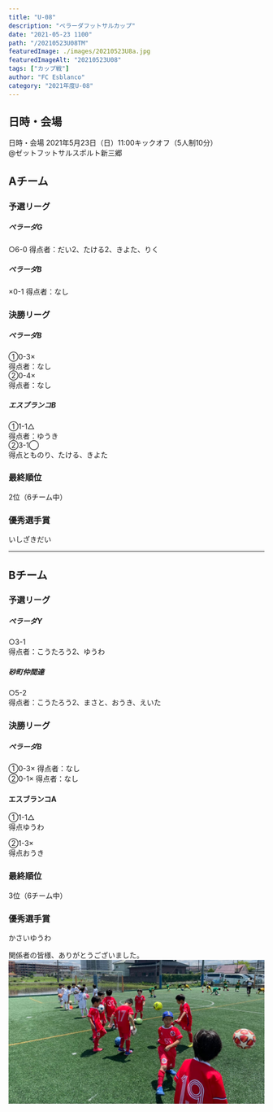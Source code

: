 ```yaml
---
title: "U-08"
description: "ペラーダフットサルカップ"
date: "2021-05-23 1100"
path: "/20210523U08TM"
featuredImage: ./images/20210523U8a.jpg
featuredImageAlt: "20210523U08"
tags: ["カップ戦"]
author: "FC Esblanco"
category: "2021年度U-08"
---
```


## 日時・会場

日時・会場
2021年5月23日（日）11:00キックオフ（5人制10分）  
@ゼットフットサルスポルト新三郷

## Aチーム

### 予選リーグ

##### ペラーダG
○6-0
得点者：だい2、たける2、きよた、りく

##### ペラーダB
×0-1
得点者：なし

### 決勝リーグ

##### ペラーダB
①0-3×  
得点者：なし  
②0-4×  
得点者：なし  

##### エスブランコB
①1-1△  
得点者：ゆうき  
②3-1◯  
得点とものり、たける、きよた  

### 最終順位
2位（6チーム中）

### 優秀選手賞
いしざきだい

---

## Bチーム

### 予選リーグ

##### ペラーダY
○3-1  
得点者：こうたろう2、ゆうわ

##### 砂町仲間達
○5-2  
得点者：こうたろう2、まさと、おうき、えいた

### 決勝リーグ

##### ペラーダB
①0-3×
得点者：なし  
②0-1×
得点者：なし  

#### エスブランコA
①1-1△  
得点ゆうわ  

②1-3×  
得点おうき  

### 最終順位
3位（6チーム中）

### 優秀選手賞
かさいゆうわ

関係者の皆様、ありがとうございました。
![20210523U08TM](./images/20210523U8b.jpg "ペラーダフットサルカップ")


